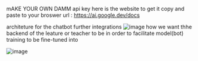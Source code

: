 mAKE YOUR OWN DAMM api key here is the website to get it
copy and paste to your broswer url : https://ai.google.dev/docs 

architeture for the chatbot further integrations
![image](https://github.com/NdumisoButhelezi/NewGemini2.0/assets/108745657/b5251075-09e8-4958-9bce-038c881573ab)
how we want thhe backend of the leature or teacher to be in order to facilitate model(bot) training to be fine-tuned into 

![image](https://github.com/NdumisoButhelezi/NewGemini2.0/assets/108745657/3c682fd3-f514-4461-9c85-a039b9dc6042)
 
